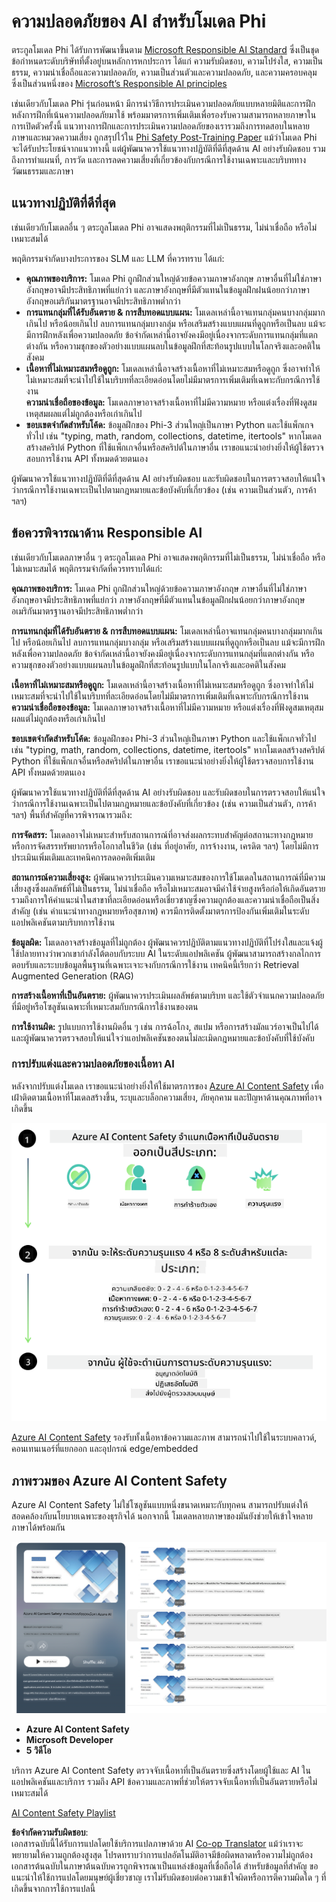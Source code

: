<!--
CO_OP_TRANSLATOR_METADATA:
{
  "original_hash": "c8273672cc57df2be675407a1383aaf0",
  "translation_date": "2025-05-09T06:01:23+00:00",
  "source_file": "md/01.Introduction/01/01.AISafety.md",
  "language_code": "th"
}
-->
# ความปลอดภัยของ AI สำหรับโมเดล Phi  
ตระกูลโมเดล Phi ได้รับการพัฒนาขึ้นตาม [Microsoft Responsible AI Standard](https://query.prod.cms.rt.microsoft.com/cms/api/am/binary/RE5cmFl) ซึ่งเป็นชุดข้อกำหนดระดับบริษัทที่ตั้งอยู่บนหลักการหกประการ ได้แก่ ความรับผิดชอบ, ความโปร่งใส, ความเป็นธรรม, ความน่าเชื่อถือและความปลอดภัย, ความเป็นส่วนตัวและความปลอดภัย, และความครอบคลุม ซึ่งเป็นส่วนหนึ่งของ [Microsoft’s Responsible AI principles](https://www.microsoft.com/ai/responsible-ai)

เช่นเดียวกับโมเดล Phi รุ่นก่อนหน้า มีการนำวิธีการประเมินความปลอดภัยแบบหลายมิติและการฝึกหลังการฝึกที่เน้นความปลอดภัยมาใช้ พร้อมมาตรการเพิ่มเติมเพื่อรองรับความสามารถหลายภาษาในการเปิดตัวครั้งนี้ แนวทางการฝึกและการประเมินความปลอดภัยของเรารวมถึงการทดสอบในหลายภาษาและหมวดความเสี่ยง ถูกสรุปไว้ใน [Phi Safety Post-Training Paper](https://arxiv.org/abs/2407.13833) แม้ว่าโมเดล Phi จะได้รับประโยชน์จากแนวทางนี้ แต่ผู้พัฒนาควรใช้แนวทางปฏิบัติที่ดีที่สุดด้าน AI อย่างรับผิดชอบ รวมถึงการทำแผนที่, การวัด และการลดความเสี่ยงที่เกี่ยวข้องกับกรณีการใช้งานเฉพาะและบริบททางวัฒนธรรมและภาษา

## แนวทางปฏิบัติที่ดีที่สุด  

เช่นเดียวกับโมเดลอื่น ๆ ตระกูลโมเดล Phi อาจแสดงพฤติกรรมที่ไม่เป็นธรรม, ไม่น่าเชื่อถือ หรือไม่เหมาะสมได้  

พฤติกรรมจำกัดบางประการของ SLM และ LLM ที่ควรทราบ ได้แก่:

- **คุณภาพของบริการ:** โมเดล Phi ถูกฝึกส่วนใหญ่ด้วยข้อความภาษาอังกฤษ ภาษาอื่นที่ไม่ใช่ภาษาอังกฤษอาจมีประสิทธิภาพที่แย่กว่า และภาษาอังกฤษที่มีตัวแทนในข้อมูลฝึกฝนน้อยกว่าภาษาอังกฤษอเมริกันมาตรฐานอาจมีประสิทธิภาพต่ำกว่า
- **การแทนกลุ่มที่ได้รับอันตราย & การสืบทอดแบบแผน:** โมเดลเหล่านี้อาจแทนกลุ่มคนบางกลุ่มมากเกินไป หรือน้อยเกินไป ลบการแทนกลุ่มบางกลุ่ม หรือเสริมสร้างแบบแผนที่ดูถูกหรือเป็นลบ แม้จะมีการฝึกหลังเพื่อความปลอดภัย ข้อจำกัดเหล่านี้อาจยังคงมีอยู่เนื่องจากระดับการแทนกลุ่มที่แตกต่างกัน หรือความชุกของตัวอย่างแบบแผนลบในข้อมูลฝึกที่สะท้อนรูปแบบในโลกจริงและอคติในสังคม
- **เนื้อหาที่ไม่เหมาะสมหรือดูถูก:** โมเดลเหล่านี้อาจสร้างเนื้อหาที่ไม่เหมาะสมหรือดูถูก ซึ่งอาจทำให้ไม่เหมาะสมที่จะนำไปใช้ในบริบทที่ละเอียดอ่อนโดยไม่มีมาตรการเพิ่มเติมที่เฉพาะกับกรณีการใช้งาน  
**ความน่าเชื่อถือของข้อมูล:** โมเดลภาษาอาจสร้างเนื้อหาที่ไม่มีความหมาย หรือแต่งเรื่องที่ฟังดูสมเหตุสมผลแต่ไม่ถูกต้องหรือเก่าเกินไป  
- **ขอบเขตจำกัดสำหรับโค้ด:** ข้อมูลฝึกของ Phi-3 ส่วนใหญ่เป็นภาษา Python และใช้แพ็กเกจทั่วไป เช่น "typing, math, random, collections, datetime, itertools" หากโมเดลสร้างสคริปต์ Python ที่ใช้แพ็กเกจอื่นหรือสคริปต์ในภาษาอื่น เราขอแนะนำอย่างยิ่งให้ผู้ใช้ตรวจสอบการใช้งาน API ทั้งหมดด้วยตนเอง

ผู้พัฒนาควรใช้แนวทางปฏิบัติที่ดีที่สุดด้าน AI อย่างรับผิดชอบ และรับผิดชอบในการตรวจสอบให้แน่ใจว่ากรณีการใช้งานเฉพาะเป็นไปตามกฎหมายและข้อบังคับที่เกี่ยวข้อง (เช่น ความเป็นส่วนตัว, การค้า ฯลฯ)

## ข้อควรพิจารณาด้าน Responsible AI  

เช่นเดียวกับโมเดลภาษาอื่น ๆ ตระกูลโมเดล Phi อาจแสดงพฤติกรรมที่ไม่เป็นธรรม, ไม่น่าเชื่อถือ หรือไม่เหมาะสมได้ พฤติกรรมจำกัดที่ควรทราบได้แก่:

**คุณภาพของบริการ:** โมเดล Phi ถูกฝึกส่วนใหญ่ด้วยข้อความภาษาอังกฤษ ภาษาอื่นที่ไม่ใช่ภาษาอังกฤษอาจมีประสิทธิภาพที่แย่กว่า ภาษาอังกฤษที่มีตัวแทนในข้อมูลฝึกฝนน้อยกว่าภาษาอังกฤษอเมริกันมาตรฐานอาจมีประสิทธิภาพต่ำกว่า

**การแทนกลุ่มที่ได้รับอันตราย & การสืบทอดแบบแผน:** โมเดลเหล่านี้อาจแทนกลุ่มคนบางกลุ่มมากเกินไป หรือน้อยเกินไป ลบการแทนกลุ่มบางกลุ่ม หรือเสริมสร้างแบบแผนที่ดูถูกหรือเป็นลบ แม้จะมีการฝึกหลังเพื่อความปลอดภัย ข้อจำกัดเหล่านี้อาจยังคงมีอยู่เนื่องจากระดับการแทนกลุ่มที่แตกต่างกัน หรือความชุกของตัวอย่างแบบแผนลบในข้อมูลฝึกที่สะท้อนรูปแบบในโลกจริงและอคติในสังคม

**เนื้อหาที่ไม่เหมาะสมหรือดูถูก:** โมเดลเหล่านี้อาจสร้างเนื้อหาที่ไม่เหมาะสมหรือดูถูก ซึ่งอาจทำให้ไม่เหมาะสมที่จะนำไปใช้ในบริบทที่ละเอียดอ่อนโดยไม่มีมาตรการเพิ่มเติมที่เฉพาะกับกรณีการใช้งาน  
**ความน่าเชื่อถือของข้อมูล:** โมเดลภาษาอาจสร้างเนื้อหาที่ไม่มีความหมาย หรือแต่งเรื่องที่ฟังดูสมเหตุสมผลแต่ไม่ถูกต้องหรือเก่าเกินไป

**ขอบเขตจำกัดสำหรับโค้ด:** ข้อมูลฝึกของ Phi-3 ส่วนใหญ่เป็นภาษา Python และใช้แพ็กเกจทั่วไป เช่น "typing, math, random, collections, datetime, itertools" หากโมเดลสร้างสคริปต์ Python ที่ใช้แพ็กเกจอื่นหรือสคริปต์ในภาษาอื่น เราขอแนะนำอย่างยิ่งให้ผู้ใช้ตรวจสอบการใช้งาน API ทั้งหมดด้วยตนเอง

ผู้พัฒนาควรใช้แนวทางปฏิบัติที่ดีที่สุดด้าน AI อย่างรับผิดชอบ และรับผิดชอบในการตรวจสอบให้แน่ใจว่ากรณีการใช้งานเฉพาะเป็นไปตามกฎหมายและข้อบังคับที่เกี่ยวข้อง (เช่น ความเป็นส่วนตัว, การค้า ฯลฯ) พื้นที่สำคัญที่ควรพิจารณารวมถึง:

**การจัดสรร:** โมเดลอาจไม่เหมาะสำหรับสถานการณ์ที่อาจส่งผลกระทบสำคัญต่อสถานะทางกฎหมาย หรือการจัดสรรทรัพยากรหรือโอกาสในชีวิต (เช่น ที่อยู่อาศัย, การจ้างงาน, เครดิต ฯลฯ) โดยไม่มีการประเมินเพิ่มเติมและเทคนิคการลดอคติเพิ่มเติม

**สถานการณ์ความเสี่ยงสูง:** ผู้พัฒนาควรประเมินความเหมาะสมของการใช้โมเดลในสถานการณ์ที่มีความเสี่ยงสูงซึ่งผลลัพธ์ที่ไม่เป็นธรรม, ไม่น่าเชื่อถือ หรือไม่เหมาะสมอาจมีค่าใช้จ่ายสูงหรือก่อให้เกิดอันตราย รวมถึงการให้คำแนะนำในสาขาที่ละเอียดอ่อนหรือเชี่ยวชาญซึ่งความถูกต้องและความน่าเชื่อถือเป็นสิ่งสำคัญ (เช่น คำแนะนำทางกฎหมายหรือสุขภาพ) ควรมีการติดตั้งมาตรการป้องกันเพิ่มเติมในระดับแอปพลิเคชันตามบริบทการใช้งาน

**ข้อมูลผิด:** โมเดลอาจสร้างข้อมูลที่ไม่ถูกต้อง ผู้พัฒนาควรปฏิบัติตามแนวทางปฏิบัติที่โปร่งใสและแจ้งผู้ใช้ปลายทางว่าพวกเขากำลังโต้ตอบกับระบบ AI ในระดับแอปพลิเคชัน ผู้พัฒนาสามารถสร้างกลไกการตอบรับและระบบข้อมูลพื้นฐานที่เฉพาะเจาะจงกับกรณีการใช้งาน เทคนิคนี้เรียกว่า Retrieval Augmented Generation (RAG)

**การสร้างเนื้อหาที่เป็นอันตราย:** ผู้พัฒนาควรประเมินผลลัพธ์ตามบริบท และใช้ตัวจำแนกความปลอดภัยที่มีอยู่หรือโซลูชันเฉพาะที่เหมาะสมกับกรณีการใช้งานของตน

**การใช้งานผิด:** รูปแบบการใช้งานผิดอื่น ๆ เช่น การฉ้อโกง, สแปม หรือการสร้างมัลแวร์อาจเป็นไปได้ และผู้พัฒนาควรตรวจสอบให้แน่ใจว่าแอปพลิเคชันของตนไม่ละเมิดกฎหมายและข้อบังคับที่ใช้บังคับ

### การปรับแต่งและความปลอดภัยของเนื้อหา AI  

หลังจากปรับแต่งโมเดล เราขอแนะนำอย่างยิ่งให้ใช้มาตรการของ [Azure AI Content Safety](https://learn.microsoft.com/azure/ai-services/content-safety/overview) เพื่อเฝ้าติดตามเนื้อหาที่โมเดลสร้างขึ้น, ระบุและบล็อกความเสี่ยง, ภัยคุกคาม และปัญหาด้านคุณภาพที่อาจเกิดขึ้น

![Phi3AISafety](../../../../../translated_images/01.phi3aisafety.b950fac78d0cda701abf8181b3cfdabf328f70d0d5c096d5ebf842a2db62615f.th.png)

[Azure AI Content Safety](https://learn.microsoft.com/azure/ai-services/content-safety/overview) รองรับทั้งเนื้อหาข้อความและภาพ สามารถนำไปใช้ในระบบคลาวด์, คอนเทนเนอร์ที่แยกออก และอุปกรณ์ edge/embedded

## ภาพรวมของ Azure AI Content Safety  

Azure AI Content Safety ไม่ใช่โซลูชันแบบหนึ่งขนาดเหมาะกับทุกคน สามารถปรับแต่งให้สอดคล้องกับนโยบายเฉพาะของธุรกิจได้ นอกจากนี้ โมเดลหลายภาษาของมันยังช่วยให้เข้าใจหลายภาษาได้พร้อมกัน

![AIContentSafety](../../../../../translated_images/01.AIcontentsafety.da9a83e9538e688418877be04138e05621b0ab1222565ac2761e28677a59fdb4.th.png)

- **Azure AI Content Safety**  
- **Microsoft Developer**  
- **5 วิดีโอ**

บริการ Azure AI Content Safety ตรวจจับเนื้อหาที่เป็นอันตรายซึ่งสร้างโดยผู้ใช้และ AI ในแอปพลิเคชันและบริการ รวมถึง API ข้อความและภาพที่ช่วยให้ตรวจจับเนื้อหาที่เป็นอันตรายหรือไม่เหมาะสมได้

[AI Content Safety Playlist](https://www.youtube.com/playlist?list=PLlrxD0HtieHjaQ9bJjyp1T7FeCbmVcPkQ)

**ข้อจำกัดความรับผิดชอบ**:  
เอกสารฉบับนี้ได้รับการแปลโดยใช้บริการแปลภาษาด้วย AI [Co-op Translator](https://github.com/Azure/co-op-translator) แม้ว่าเราจะพยายามให้ความถูกต้องสูงสุด โปรดทราบว่าการแปลอัตโนมัติอาจมีข้อผิดพลาดหรือความไม่ถูกต้อง เอกสารต้นฉบับในภาษาต้นฉบับควรถูกพิจารณาเป็นแหล่งข้อมูลที่เชื่อถือได้ สำหรับข้อมูลที่สำคัญ ขอแนะนำให้ใช้การแปลโดยมนุษย์ผู้เชี่ยวชาญ เราไม่รับผิดชอบต่อความเข้าใจผิดหรือการตีความผิดใด ๆ ที่เกิดขึ้นจากการใช้การแปลนี้